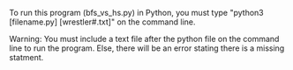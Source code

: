 To run this program (bfs_vs_hs.py) in Python, you must type "python3 [filename.py] [wrestler#.txt]" on the command line.

Warning: You must include a text file after the python file on the command line to run the program. Else, there will be an error stating there is a missing statment.